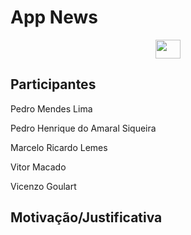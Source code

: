 # App News
<div style="display: inline_block" align="center">
<img align="center" height="30" width="40" src="https://gitlab.com/-/project/56850790/uploads/87d746ed1da88fe5ed3d46b1db11ae98/image.png">
</div>

## Participantes

Pedro Mendes Lima

Pedro Henrique do Amaral Siqueira

Marcelo Ricardo Lemes

Vitor Macado

Vicenzo Goulart

## Motivação/Justificativa
